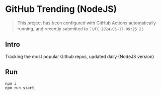 # GitHub Trending (NodeJS)

> This project has been configured with GitHub Actions automatically running, and recently submitted to：`UTC 2024-05-17 09:25:23`

## Intro

Tracking the most popular Github repos, updated daily (NodeJS version)

## Run

```bash
npm i
npm run start
```
